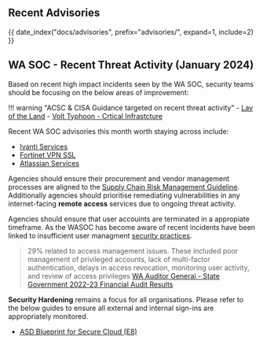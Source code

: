 ## Recent Advisories

{{ date_index("docs/advisories", prefix="advisories/", expand=1, include=2) }}

## WA SOC - Recent Threat Activity (January 2024)

Based on recent high impact incidents seen by the WA SOC, security teams should be focusing on the below areas of improvement:

!!! warning "ACSC & CISA Guidance targeted on recent threat activity"
    - [Lay of the Land](https://www.cyber.gov.au/about-us/view-all-content/alerts-and-advisories/identifying-and-mitigating-living-off-the-land-techniques)
    - [Volt Typhoon - Crtical Infrastcture](https://www.cyber.gov.au/about-us/view-all-content/alerts-and-advisories/prc-state-sponsored-actors-compromise-and-maintain-persistent-access-us-critical-infrastructure)

Recent WA SOC advisories this month worth staying across include:

- [Ivanti Services](https://soc.cyber.wa.gov.au/advisories/20240122002-Ivanti-CISA-Guidance/)
- [Fortinet VPN SSL](https://soc.cyber.wa.gov.au/advisories/20240209002-Fortinet-Multiple-RCE-Vulnerabilities-Exploited/)
- [Atlassian Services](https://soc.cyber.wa.gov.au/advisories/20240130002-Atlassian-Confluence-Data-Center-Known-Exploited-Vulnerabilities/)

Agencies should ensure their procurement and vendor management processes are aligned to the [Supply Chain Risk Management Guideline](guidelines/supply-chain-risk-mgmt.md). Additionally agencies should prioritise remediating vulnerabilities in any internet-facing **remote access** services due to ongoing threat activity. 

Agencies should ensure that user accouints are terminated in a appropiate timeframe. As the WASOC has become aware of recent incidents have been linked to insufficient user managment [security practices](https://www.cyber.gov.au/resources-business-and-government/essential-cyber-security/ism/cyber-security-guidelines/guidelines-personnel-security).

> 29% related to access management issues. These included poor management of privileged accounts, lack of multi-factor authentication, delays in access revocation, monitoring user activity, and review of access privileges [WA Auditor General - State Government 2022-23 Financial Audit Results](https://audit.wa.gov.au/reports-and-publications/reports/financial-audit-results-state-government-2022-23/)


**Security Hardening** remains a focus for all organisations. Please refer to the below guides to ensure all external and internal sign-ins are appropriately monitored.

- [ASD Blueprint for Secure Cloud (E8)](https://blueprint.asd.gov.au/security-and-governance/essential-eight/)
